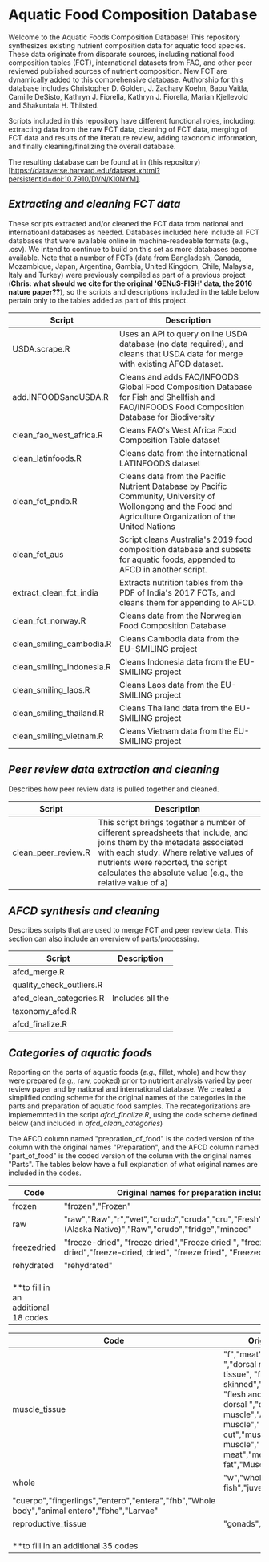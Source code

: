 # **Aquatic Food Composition Database**

Welcome to the Aquatic Foods Composition Database! This repository synthesizes existing nutrient composition data for aquatic food species. These data originate from disparate sources, including national food composition tables (FCT), international datasets from FAO, and other peer reviewed published sources of nutrient composition. New FCT are dynamically added to this comprehensive database. Authorship for this database includes Christopher D. Golden, J. Zachary Koehn, Bapu Vaitla, Camille DeSisto, Kathryn J. Fiorella, Kathryn J. Fiorella, Marian Kjellevold and Shakuntala H. Thilsted. 

Scripts included in this repository have different functional roles, including: extracting data from the raw FCT data, cleaning of FCT data, merging of FCT data and results of the literature review, adding taxonomic information, and finally cleaning/finalizing the overall database. 

The resulting database can be found at in (this repository)[https://dataverse.harvard.edu/dataset.xhtml?persistentId=doi:10.7910/DVN/KI0NYM].

## *Extracting and cleaning FCT data*

These scripts extracted and/or cleaned the FCT data from national and internatioanl databases as needed. Databases included here include all FCT databases that were available online in machine-readeable formats (e.g., .csv). We intend to continue to build on this set as more databases become available. Note that a number of FCTs (data from Bangladesh, Canada, Mozambique, Japan, Argentina, Gambia, United Kingdom, Chile, Malaysia, Italy and Turkey) were previously compiled as part of a previous project (**Chris: what should we cite for the original 'GENuS-FISH' data, the 2016 nature paper??**), so the scripts and descriptions included in the table below pertain only to the tables added as part of this project. 

| Script | Description |
| --- | --- |
| USDA.scrape.R | Uses an API to query online USDA database (no data required), and cleans that USDA data for merge with existing AFCD dataset. |
| add.INFOODSandUSDA.R | Cleans and adds FAO/INFOODS Global Food Composition Database for Fish and Shellfish and FAO/INFOODS Food Composition Database for Biodiversity  |
| clean_fao_west_africa.R | Cleans FAO's West Africa Food Composition Table dataset |
| clean_latinfoods.R | Cleans data from the international LATINFOODS dataset |
| clean_fct_pndb.R | Cleans data from the Pacific Nutrient Database by Pacific Community, University of Wollongong and the Food and Agriculture Organization of the United Nations |
| clean_fct_aus | Script cleans Australia's 2019 food composition database and subsets for aquatic foods, appended to AFCD in another script. |
| extract_clean_fct_india | Extracts nutrition tables from the PDF of India's 2017 FCTs, and cleans them for appending to AFCD. |
| clean_fct_norway.R | Cleans data from the Norwegian Food Composition Database |
| clean_smiling_cambodia.R | Cleans Cambodia data from the EU-SMILING project |
| clean_smiling_indonesia.R | Cleans Indonesia data from the EU-SMILING project |
| clean_smiling_laos.R | Cleans Laos data from the EU-SMILING project |
| clean_smiling_thailand.R | Cleans Thailand data from the EU-SMILING project |
| clean_smiling_vietnam.R | Cleans Vietnam data from the EU-SMILING project |


## *Peer review data extraction and cleaning*
Describes how peer review data is pulled together and cleaned.

| Script | Description |
| --- | --- |
| clean_peer_review.R | This script brings together a number of different spreadsheets that include, and joins them by the metadata associated with each study. Where relative values of nutrients were reported, the script calculates the absolute value (e.g., the relative value of a) |

## *AFCD synthesis and cleaning*
Describes scripts that are used to merge FCT and peer review data. This section can also include an overview of parts/processing. 

| Script | Description |
| --- | --- |
| afcd_merge.R |  |
| quality_check_outliers.R |  |
| afcd_clean_categories.R | Includes all the  |
| taxonomy_afcd.R |  |
| afcd_finalize.R |  |


## *Categories of aquatic foods*
Reporting on the parts of aquatic foods (*e.g.,* fillet, whole) and how they were prepared (*e.g.,* raw, cooked) prior to nutrient analysis varied by peer review paper and by national and international database. We created a simplified coding scheme for the original names of the categories in the parts and preparation of aquatic food samples. The recategorizations are implememnted in the script *afcd_finalize.R*, using the code scheme defined below (and included in *afcd_clean_categories*)

The AFCD column named "prepration_of_food" is the coded version of the column with the original names "Preparation", and the AFCD column named "part_of_food" is the coded version of the column with the original names "Parts". The tables below have a full explanation of what original names are included in the codes. 


| Code | Original names for preparation included in code |
| --- | --- |
| frozen | "frozen","Frozen" |
| raw | "raw","Raw","r","wet","crudo","cruda","cru","Fresh","flesh","flesh","sa","raw (Alaska Native)","Raw","crudo","fridge","minced" |
| freezedried | "freeze-dried", "freeze dried","Freeze dried ", "freezedried","Freeze-dried","freeze-dried, dried", "freeze fried", "Freezedried" |
| rehydrated | "rehydrated" |
|  |  |
|  |  |
|  |  |
| **to fill in an additional 18 codes |  |


| Code | Original names for parts included in code |
| --- | --- |
| muscle_tissue | "f","meat","muscle","fillet","Muscle ","carne","muscle ","dorsal muscle","epaxial muscle","Muscle","soft tissue", "filete","flesh","Meat","Fillet and skinned","pulpa","meat ","fillet ","muscle, dark meat", "flesh and skin","fs","Muscle and skin","filé","músculo dorsal ","d","adductor muscle","foot","foot muscle","Adductor muscle","Foot","adductor","abdominal muscle","middle cut","muscle + skin","muscles","juvenile muscle","breast","f, skin","Fillet ","Fillet with skin","light meat","meat + subcutaneous fat","Muscles","v","músculo ventral","tail muscle" |
| whole | "w","whole","fb","whole body","Whole","Whole fish","juvenile whole",
	"cuerpo","fingerlings","entero","entera","fhb","Whole body","animal entero","fbhe","Larvae" |
| reproductive_tissue | "gonads","gonad","Ovaries","Gonad","ovary","Gonads" |
|  |  |
|  |  |
|  |  |
| **to fill in an additional 35 codes |  |
